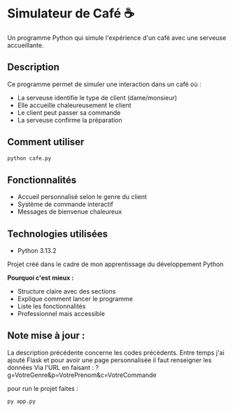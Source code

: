 # Simulateur de Café ☕

Un programme Python qui simule l'expérience d'un café avec une serveuse accueillante.

## Description
Ce programme permet de simuler une interaction dans un café où :
- La serveuse identifie le type de client (dame/monsieur)
- Elle accueille chaleureusement le client
- Le client peut passer sa commande
- La serveuse confirme la préparation

## Comment utiliser
```bash
python cafe.py
```

## Fonctionnalités
- Accueil personnalisé selon le genre du client
- Système de commande interactif
- Messages de bienvenue chaleureux

## Technologies utilisées
- Python 3.13.2

Projet créé dans le cadre de mon apprentissage du développement Python

**Pourquoi c'est mieux :**
- Structure claire avec des sections
- Explique comment lancer le programme
- Liste les fonctionnalités
- Professionnel mais accessible

## Note mise à jour :

La description précédente concerne les codes précédents. Entre temps j'ai ajouté Flask et pour avoir une page personnalisée il faut renseigner les données Via l'URL en faisant : 
?g=VotreGenre&p=VotrePrenom&c=VotreCommande

pour run le projet faites :

```bash
py app.py
```